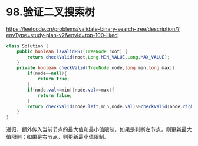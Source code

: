 # 98.验证二叉搜索树

https://leetcode.cn/problems/validate-binary-search-tree/description/?envType=study-plan-v2&envId=top-100-liked

```java
class Solution {
    public boolean isValidBST(TreeNode root) {
        return checkValid(root,Long.MIN_VALUE,Long.MAX_VALUE);
    }
    private boolean checkValid(TreeNode node,long min,long max){
        if(node==null){
            return true;
        }
        if(node.val<=min||node.val>=max){
            return false;
        }
        return checkValid(node.left,min,node.val)&&checkValid(node.right,node.val,max);
    }
}
```

递归，额外传入当前节点的最大值和最小值限制，如果是判断左节点，则更新最大值限制；如果是右节点，则更新最小值限制。

